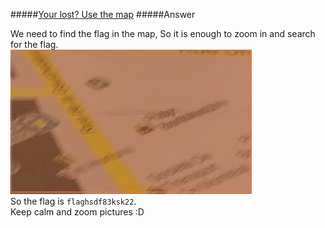 #####[Your lost? Use the map](http://ringzer0team.com/challenges/118)
#####Answer

We need to find the flag in the map, So it is enough to zoom in and search for the flag.  
![Flag](FlagZoomed.png)  
So the flag is `flaghsdf83ksk22`.  
Keep calm and zoom pictures :D
